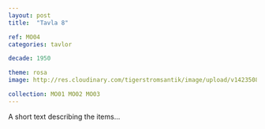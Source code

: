 ```yaml
---
layout: post
title:  "Tavla 8"

ref: MO04
categories: tavlor

decade: 1950

theme: rosa
image: http://res.cloudinary.com/tigerstromsantik/image/upload/v1423508165/Clara_Montalba_6_u3xa9h.jpg

collection: MO01 MO02 MO03
---
```


A short text describing the items...
